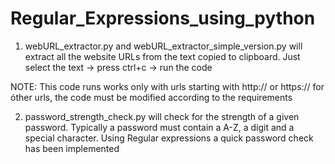 # Regular_Expressions_using_python

1) webURL_extractor.py and webURL_extractor_simple_version.py
will extract all the website URLs from the text copied to clipboard. 
Just select the text -> press ctrl+c -> run the code 

NOTE: This code runs works only with urls starting with http:// or https:// 
for óther urls, the code must be modified according to the requirements 

2) password_strength_check.py
will check for the strength of a given password. Typically a password must contain
a A-Z, a digit and a special character. Using Regular expressions a quick password check 
has been implemented 
